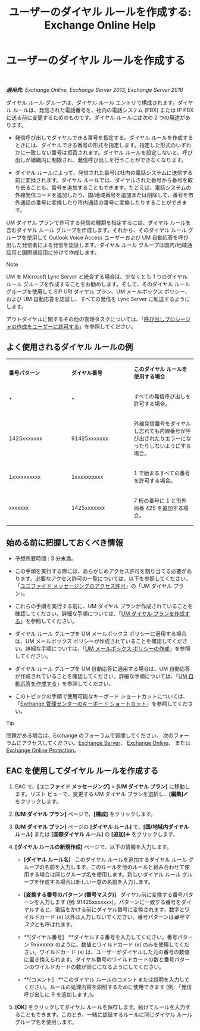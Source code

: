 ﻿---
title: 'ユーザーのダイヤル ルールを作成する: Exchange Online Help'
TOCTitle: ユーザーのダイヤル ルールを作成する
ms:assetid: c11e3d62-3eb1-4d7e-8741-9bede593e2df
ms:mtpsurl: https://technet.microsoft.com/ja-jp/library/JJ898502(v=EXCHG.150)
ms:contentKeyID: 51407576
ms.date: 05/22/2018
mtps_version: v=EXCHG.150
ms.translationtype: HT
---

# ユーザーのダイヤル ルールを作成する

 

_**適用先:** Exchange Online, Exchange Server 2013, Exchange Server 2016_

ダイヤル ルール グループは、ダイヤル ルール エントリで構成されます。ダイヤル ルールは、発信された電話番号を、社内の電話システム (PBX) または IP PBX に送る前に変更するためのものです。ダイヤル ルールには次の 2 つの用途があります。

  - 発信呼び出しでダイヤルできる番号を指定する。ダイヤル ルールを作成するときには、ダイヤルできる番号の形式を指定します。指定した形式のいずれかに一致しない番号は拒否されます。ダイヤル ルールを設定しないと、呼び出しが組織内に制限され、発信呼び出しを行うことができなくなります。

  - ダイヤル ルールによって、発信された番号は社内の電話システムに送信する前に変換されます。ダイヤル ルールでは、ダイヤルされた番号から番号を取り去ることも、番号を追加することもできます。たとえば、電話システムの外線発信コードを追加したり、国/地域番号を追加または削除して、番号を市外通話の番号に変換したり市内通話の番号に変換したりすることができます。

UM ダイヤル プランで許可する発信の種類を指定するには、ダイヤル ルールを含むダイヤル ルール グループを作成します。それから、そのダイヤル ルール グループを使用して Outlook Voice Access ユーザーおよび UM 自動応答を呼び出した発信者による発信を認証します。ダイヤル ルール グループは国内/地域通話用と国際通話用に分けて作成します。


> [!NOTE]
> UM を Microsoft Lync Server と統合する場合は、少なくとも 1 つのダイヤル ルール グループを作成することをお勧めします。そして、そのダイヤル ルール グループを使用して SIP URI ダイヤル プラン、UM メールボックス ポリシー、および UM 自動応答を認証し、すべての発信を Lync Server に転送するようにします。



アウトダイヤルに関するその他の管理タスクについては、「[呼び出しプロシージャの作成をユーザーに許可する](allowing-users-to-make-calls-procedures-exchange-2013-help.md)」を参照してください。

## よく使用されるダイヤル ルールの例


<table>
<colgroup>
<col style="width: 33%" />
<col style="width: 33%" />
<col style="width: 33%" />
</colgroup>
<tbody>
<tr class="odd">
<td><p><strong>番号パターン</strong></p></td>
<td><p><strong>ダイヤル番号</strong></p></td>
<td><p><strong>このダイヤル ルールを使用する場合</strong></p></td>
</tr>
<tr class="even">
<td><p>*</p></td>
<td><p>*</p></td>
<td><p>すべての発信呼び出しを許可する場合。</p></td>
</tr>
<tr class="odd">
<td><p>1425xxxxxxx</p></td>
<td><p>91425xxxxxxx</p></td>
<td><p>外線発信番号をダイヤルし忘れても内線番号が呼び出されたりエラーになったりしないようにする場合。</p></td>
</tr>
<tr class="even">
<td><p>1xxxxxxxxxx</p></td>
<td><p>1xxxxxxxxxx</p></td>
<td><p>1 で始まるすべての番号を許可する場合。</p></td>
</tr>
<tr class="odd">
<td><p>xxxxxxx</p></td>
<td><p>1425xxxxxxx</p></td>
<td><p>7 桁の番号に 1 と市外局番 425 を追加する場合。</p></td>
</tr>
</tbody>
</table>


## 始める前に把握しておくべき情報

  - 予想所要時間 : 3 分未満。

  - この手順を実行する際には、あらかじめアクセス許可を割り当てる必要があります。必要なアクセス許可の一覧については、以下を参照してください。「[ユニファイド メッセージングのアクセス許可](unified-messaging-permissions-exchange-2013-help.md)」の「UM ダイヤル プラン」。

  - これらの手順を実行する前に、UM ダイヤル プランが作成されていることを確認してください。詳細な手順については、「[UM ダイヤル プランを作成する](create-a-um-dial-plan-exchange-2013-help.md)」を参照してください。

  - ダイヤル ルール グループを UM メールボックス ポリシーに適用する場合は、UM メールボックス ポリシーが作成されていることを確認してください。詳細な手順については、「[UM メールボックス ポリシーの作成](create-a-um-mailbox-policy-exchange-2013-help.md)」を参照してください。

  - ダイヤル ルール グループを UM 自動応答に適用する場合は、UM 自動応答が作成されていることを確認してください。詳細な手順については、「[UM 自動応答を作成する](create-a-um-auto-attendant-exchange-2013-help.md)」を参照してください。

  - このトピックの手順で使用可能なキーボード ショートカットについては、「[Exchange 管理センターのキーボード ショートカット](keyboard-shortcuts-in-the-exchange-admin-center-exchange-online-protection-help.md)」を参照してください。


> [!TIP]
> 問題がある場合は、Exchange のフォーラムで質問してください。 次のフォーラムにアクセスしてください。<A href="https://go.microsoft.com/fwlink/p/?linkid=60612">Exchange Server</A>、 <A href="https://go.microsoft.com/fwlink/p/?linkid=267542">Exchange Online</A>、 または <A href="https://go.microsoft.com/fwlink/p/?linkid=285351">Exchange Online Protection</A>。.



## EAC を使用してダイヤル ルールを作成する

1.  EAC で、**\[ユニファイド メッセージング\]** \> **\[UM ダイヤル プラン\]** に移動します。リスト ビューで、変更する UM ダイヤル プランを選択し、**\[編集\]**![編集アイコン](images/Bb124582.6f53ccb2-1f13-4c02-bea0-30690e6ea71d(EXCHG.150).gif "編集アイコン") をクリックします。

2.  **\[UM ダイヤル プラン\]** ページで、**\[構成\]** をクリックします。

3.  **\[UM ダイヤル プラン\]** ページの **\[ダイヤル ルール\]** で、**\[国/地域内ダイヤル ルール\]** または **\[国際ダイヤル ルール\]** の **\[追加\]**![\[追加\] アイコン](images/JJ218640.c1e75329-d6d7-4073-a27d-498590bbb558(EXCHG.150).gif "[追加] アイコン") をクリックします。

4.  **\[ダイヤル ルールの新規作成\]** ページで、以下の情報を入力します。
    
      - **\[ダイヤル ルール名\]**   このダイヤル ルールを追加するダイヤル ルール グループの名前を入力します。このルールを他のルールと組み合わせて使用する場合は同じグループ名を使用します。新しいダイヤル ルール グループを作成する場合は新しい一意の名前を入力します。
    
      - **\[変換する番号のパターン (番号マスク)\]**   ダイヤル前に変換する番号パターンを入力します (例: 91425xxxxxxx)。パターンに一致する番号をダイヤルすると、電話をかける前にダイヤル番号に変換されます。数字とワイルドカード (x) 以外は入力しないでください。番号パターンは*番号マスク*とも呼ばれます。
    
      - **\[ダイヤル番号\]   **ダイヤルする番号を入力してください。番号パターン 9xxxxxxx のように、数値とワイルドカード (x) のみを使用してください。ワイルドカード (x) は、ユーザーがダイヤルした元の番号の数値に置き換えられます。ダイヤル番号のワイルドカードの数と番号パターンのワイルドカードの数が同じになるようにしてください。
    
      - **\[コメント\]   **このダイヤル ルールのコメントまたは説明を入力してください。ルールの処理内容を説明するために使用できます (例: 「発信呼び出しに 9 を追加します」)。

5.  **\[OK\]** をクリックしてダイヤル ルールを保存します。続けてルールを入力することもできます。このとき、一緒に認証するルールに同じダイヤル ルール グループ名を使用します。

